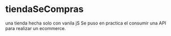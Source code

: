# tiendaSeCompras
una tienda hecha solo con vanila jS 
Se puso en practica el consumir una API para realizar un ecommerce.
